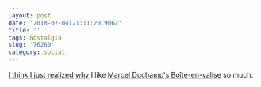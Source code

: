 ```yaml
---
layout: post
date: '2018-07-04T21:11:20.906Z'
title: ''
tags: Nostalgia
slug: '76280'
category: social
---
```

[I think I just realized why](https://www.google.com/search?q=polly+pocket&amp;tbm=isch) I like [Marcel Duchamp&#39;s Boîte-en-valise](https://www.google.com/search?q=duchamp+valise&amp;tbm=isch) so much.
